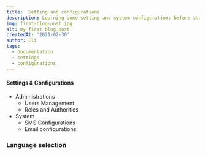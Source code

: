 ```yaml
---
title:  Setting and configurations
description: Learning some setting and system configurations before start working with Ospic HMS
img: first-blog-post.jpg
alt: my first blog post
createdAt: '2021-02-30'
author: Eli
tags:
  - documentation
  - settings
  - configurations
---
```



#### Settings & Configurations
 - Administrations
   - Users Management
   - Roles and Authorities
 - System
   - SMS Configurations
   - Email configurations

### Language selection
